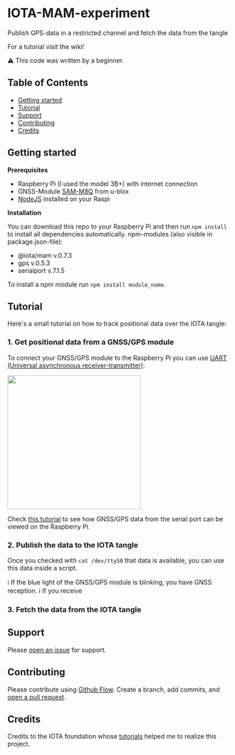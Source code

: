 # IOTA-MAM-experiment
Publish GPS-data in a restricted channel and fetch the data from the tangle

For a tutorial visit the wiki!

:warning: This code was written by a beginner. 

## Table of Contents

- [Getting started](#getting-started)
- [Tutorial](#tutorial)
- [Support](#support)
- [Contributing](#contributing)
- [Credits](#credits)

## Getting started

**Prerequisites**

- Raspberry Pi (I used the model 3B+) with internet connection
- GNSS-Module [SAM-M8Q](https://www.u-blox.com/en/product/sam-m8q-module) from u-blox
- [NodeJS](https://nodejs.org/en/) installed on your Raspi


**Installation**

You can download this repo to your Raspberry Pi and then run ```npm install``` to install all dependencies automatically. 
npm-modules (also visible in package.json-file):
- @iota/mam v.0.7.3
- gps v.0.5.3
- serialport v.7.1.5

To install a npm module run ```npm install module_name```.

## Tutorial

Here's a small tutorial on how to track positional data over the IOTA tangle:

### 1. Get positional data from a GNSS/GPS module

To connect your GNSS/GPS module to the Raspberry Pi you can use [UART (Universal asynchronous receiver-transmitter)](http://www.circuitbasics.com/basics-uart-communication/):

<img src="https://cdn.getfpv.com/media/catalog/product/cache/1/image/9df78eab33525d08d6e5fb8d27136e95/g/p/gps-sam-m8q-2-2jpg.jpg" width="300">

Check [this tutorial](https://medium.com/@DefCon_007/using-a-gps-module-neo-7m-with-raspberry-pi-3-45100bc0bb41) to see how GNSS/GPS data from the serial port can be viewed on the Raspberry Pi.

### 2. Publish the data to the IOTA tangle

Once you checked with ```cat /dev/ttyS0``` that data is available, you can use this data inside a script.

:information_source: If the blue light of the GNSS/GPS module is blinking, you have GNSS reception.
:information_source: If you receive 

### 3. Fetch the data from the IOTA tangle



## Support

Please [open an issue](https://github.com/flooji/IOTA-Raspberry-API/issues/new) for support.

## Contributing

Please contribute using [Github Flow](https://guides.github.com/introduction/flow/). Create a branch, add commits, and [open a pull request](https://github.com/flooji/IOTA-Raspberry-API/compare/).

## Credits

Credits to the IOTA foundation whose [tutorials](https://docs.iota.org/docs/client-libraries/0.1/mam/js/create-restricted-channel) helped me to realize this project.
